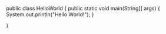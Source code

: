 public class HelloWorld
{
   public static void main(String[] args)
   {
      System.out.println("Hello World!");
   }

}
